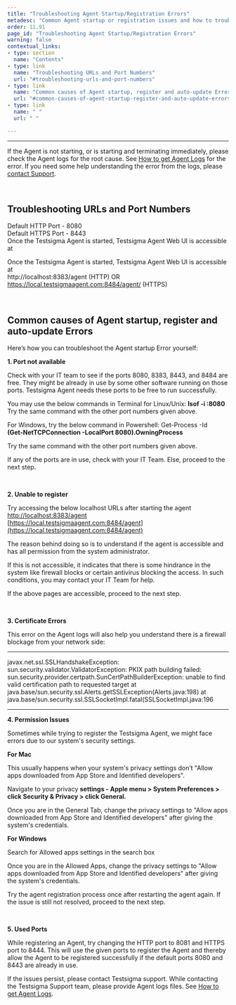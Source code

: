 ```yaml
---
title: "Troubleshooting Agent Startup/Registration Errors"
metadesc: "Common Agent startup or registration issues and how to troubleshoot them."
order: 11.91
page_id: "Troubleshooting Agent Startup/Registration Errors"
warning: false
contextual_links:
- type: section
  name: "Contents"
- type: link
  name: "Troubleshooting URLs and Port Numbers"
  url: "#troubleshooting-urls-and-port-numbers"
- type: link
  name: "Common causes of Agent startup, register and auto-update Errors"
  url: "#common-causes-of-agent-startup-register-and-auto-update-errors"
- type: link
  name: " "
  url: " "

---
```


---

If  the Agent is not starting, or is starting and terminating immediately, please check the Agent logs for the root cause. See [How to get Agent Logs](https://testsigma.com/docs/agent/troubleshooting/logs/) for the error. If you need some help understanding the error from the logs, please [contact Support](mailto:support@testsigma.com).

<br>

## **Troubleshooting URLs and Port Numbers**

Default HTTP Port - 8080<br>
Default HTTPS Port - 8443<br>
Once the Testsigma Agent is started, Testsigma Agent Web UI is accessible at 

Once the Testsigma Agent is started, Testsigma Agent Web UI is accessible at<br>
   http://localhost:8383/agent (HTTP) 
OR
   https://local.testsigmaagent.com:8484/agent/ (HTTPS)

<br>

## **Common causes of Agent startup, register and auto-update Errors**
Here’s how you can troubleshoot the Agent startup Error yourself:

**1. Port not available**

Check with your IT team to see if the ports 8080, 8383, 8443, and 8484 are free. They might be already in use by some other software running on those ports. Testsigma Agent needs these ports to be free to run successfully.

You may use the below commands in Terminal for Linux/Unix: **lsof -i :8080**<br>
Try the same command with the other port numbers given above.

For Windows, try the below command in Powershell: Get-Process -Id<br>
**(Get-NetTCPConnection -LocalPort 8080).OwningProcess**

Try the same command with the other port numbers given above.

If any of the ports are in use, check with your IT Team. Else, proceed to the next step.

<br>

**2. Unable to register**

Try accessing the below localhost URLs after starting the agent<br>
[http://localhost:8383/agent](http://localhost:8383/agent)<br>
[https://local.testsigmaagent.com:8484/agent](https://local.testsigmaagent.com:8484/agent)<br>

The reason behind doing so is to understand if the agent is accessible and has all permission from the system administrator.

If this is not accessible, it indicates that there is some hindrance in the system like firewall blocks or certain antivirus blocking the access. In such conditions, you may contact your IT  Team for help.

If the above pages are accessible, proceed to the next step.

<br>

**3. Certificate Errors**

This error on the Agent logs will also help you understand there is a firewall blockage from your network side:

---

javax.net.ssl.SSLHandshakeException: sun.security.validator.ValidatorException: PKIX path building failed:  
sun.security.provider.certpath.SunCertPathBuilderException: unable to find valid certification path to requested     	target
at java.base/sun.security.ssl.Alerts.getSSLException(Alerts.java:198)
at java.base/sun.security.ssl.SSLSocketImpl.fatal(SSLSocketImpl.java:196

---

**4. Permission Issues**

Sometimes while trying to register the Testsigma Agent, we might face errors due to our system's security settings. 

  **For Mac**

  This usually happens when your system's privacy settings don’t "Allow apps downloaded from App Store and Identified developers".

  Navigate to your privacy **settings - Apple menu > System Preferences > click Security & Privacy > click General.**

  Once you are in the General Tab, change the privacy settings to "Allow apps downloaded from App Store and Identified developers" after giving the system's credentials.


  **For Windows**

  Search for Allowed apps settings in the search box

  Once you are in the Allowed Apps, change the privacy settings to "Allow apps downloaded from App Store and Identified developers" after giving the system's credentials.

Try the agent registration process once after restarting the agent again. If the issue is still not resolved, proceed to the next step.

<br>

**5. Used Ports**

While registering an Agent, try changing the HTTP port to 8081 and HTTPS port to 8444. This will use the given ports to register the Agent and thereby allow the Agent to be registered successfully if the default ports 8080 and 8443 are already in use.

If the issues persist, please contact Testsigma support. While contacting the Testsigma Support team, please provide Agent logs files. See [How to get Agent Logs](https://testsigma.com/docs/agent/troubleshooting/logs/).

